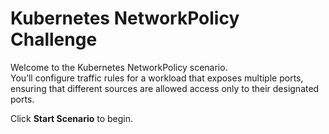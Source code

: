 # Kubernetes NetworkPolicy Challenge

Welcome to the Kubernetes NetworkPolicy scenario.  
You’ll configure traffic rules for a workload that exposes multiple ports, ensuring that different sources are allowed access only to their designated ports.

Click **Start Scenario** to begin.

